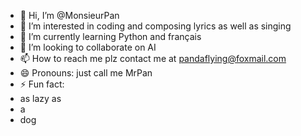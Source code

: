 - 👋 Hi, I’m @MonsieurPan
- 👀 I’m interested in coding and composing lyrics as well as singing
- 🌱 I’m currently learning Python and français
- 💞️ I’m looking to collaborate on AI
- 📫 How to reach me plz contact me at pandaflying@foxmail.com 
- 😄 Pronouns: just call me MrPan
- ⚡ Fun fact:
- as lazy as
- a
- dog

<!---
MonsieurPan/MonsieurPan is a ✨ special ✨ repository because its `README.md` (this file) appears on your GitHub profile.
You can click the Preview link to take a look at your changes.
--->
